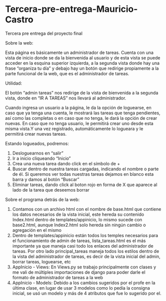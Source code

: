 # Tercera-pre-entrega-Mauricio-Castro
Tercera pre entrega del proyecto final

Sobre la web:

Esta página es básicamente un administrador de tareas.
Cuenta con una vista de inicio donde se da la bienvenida al usuario y de esta vista se puede acceder en la esquina superior izquierda, a la segunda vista donde hay una frase “organiza tu día” y debajo hay un botón que redirige propiamente a la parte funcional de la web, que es el administrador de tareas.

Utilidad:

El botón “admin tareas” nos redirige de la vista de bienvenida a la segunda vista, donde en “IR A TAREAS” nos llevará al administrador.

Cuando ingresa un usuario a la página, le da la opción de loguearse, en caso que ya tenga una cuenta, le mostrará las tareas que tenga pendientes, así como las completas o en caso que no tenga, le dará la opción de crear nuevas.
En caso que no tenga usuario, le permitirá crear uno desde esta misma vista.Y una vez registrado, automáticamente lo logueara y le permitirá crear nuevas tareas.

Estando logueados, podremos:

1. Desloguearnos en “salir” 
2. Ir a inicio cliqueando “Inicio”
3. Crea una nueva tarea dando click en el símbolo de +
4. Buscar dentro de nuestra tareas cargadas, indicando el nombre o parte de él. Si queremos ver todas nuestras tareas dejamos en blanco esta barra y damos al botón “Buscar”
5. Eliminar tareas, dando click al boton rojo en forma de X que aparece al lado de la tarea que deseemos borrar

Sobre el programa detrás de la web:

1. Contamos con un archivo html con el nombre de base.html que contiene los datos necesarios de la vista inicial, este hereda su contenido Index.html dentro de templates/appinicio, lo mismo sucede con base2.html, aunque Index2.html solo hereda sin ningún cambio o agregación en el mismo 
2. Dentro de templates/appinicio están todos los temples necesarios para el funcionamiento de admin de tareas, lista_tareas.html es el más importante ya que maneja casi todo los enlaces del administrador de tareas. Por otro lado principal_tareas maneja todos los estilos dentro de la vista del administrador de tareas, es decir de la vista inicial del admin, borrar tareas, loguearse, etc 
3. AppInicio - Views: En Views.py se trabajo principalmente con clases y me vali de múltiples importaciones de django para poder darle el formato de administrador de tareas a la web  
4. AppInicio - Models: Debido a los cambios sugeridos por el profe en la última clase, en lugar de usar 3 modelos como lo pedía la consigna inicial, se usó un modelo y más de 4 atributos que fue lo sugerido por el.

